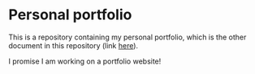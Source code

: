 # Personal portfolio

This is a repository containing my personal portfolio, which is the other document in this repository (link [here](<Portfolio Doc.pdf>)).


I promise I am working on a portfolio website!
